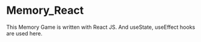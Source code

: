 # Memory_React
This Memory Game is written with React JS. And useState, useEffect hooks are used here.
